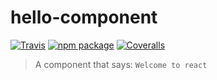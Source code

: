 # hello-component

[![Travis][build-badge]][build]
[![npm package][npm-badge]][npm]
[![Coveralls][coveralls-badge]][coveralls]

> A component that says: `Welcome to react`

[build-badge]: https://img.shields.io/travis/dearfrankg/hello-component/master.png?style=flat-square
[build]: https://travis-ci.org/dearfrankg/hello-component
[npm-badge]: https://img.shields.io/npm/v/npm-package.png?style=flat-square
[npm]: https://www.npmjs.org/package/npm-package
[coveralls-badge]: https://img.shields.io/coveralls/dearfrankg/hello-component/master.png?style=flat-square
[coveralls]: https://coveralls.io/github/dearfrankg/hello-component
